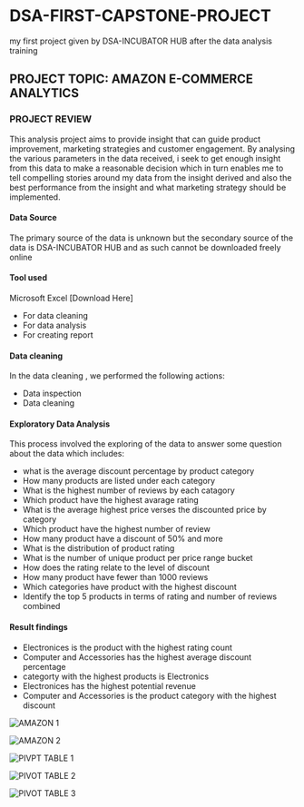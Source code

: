 # DSA-FIRST-CAPSTONE-PROJECT
my first project given by DSA-INCUBATOR HUB after the data analysis training
## PROJECT TOPIC: AMAZON E-COMMERCE ANALYTICS

### PROJECT REVIEW
This analysis project aims to provide insight that can guide product improvement, marketing strategies and customer engagement. By analysing the various parameters in the data received, i seek to get enough insight from this data to make a reasonable decision which in turn enables me to tell compelling stories around my data from the insight derived and also the best performance from the insight and what marketing strategy should be implemented.

#### Data Source
The primary source of the data is unknown but the secondary source of the data is DSA-INCUBATOR HUB and as such cannot be downloaded freely online 

#### Tool used 
Microsoft Excel [Download Here]
* For data cleaning
* For data analysis
* For creating report

#### Data cleaning 
In the data cleaning , we performed the following actions:
* Data inspection
* Data cleaning

#### Exploratory Data Analysis
This process involved the exploring of the data to answer some question about the data which includes:
* what is the average discount percentage by product category
* How many products are listed under each category
* What is the highest number of reviews by each catagory
* Which product have the highest avarage rating
* What is the average highest price verses the discounted price by category
* Which product have the highest number of review
* How many product have a discount of 50% and more
* What is the distribution of product rating
* What is the number of unique product per price range bucket
* How does the rating relate to the level of discount
* How many product have fewer than 1000 reviews
* Which categories have product with the highest discount
* Identify the top 5 products in terms of rating and number of reviews combined


#### Result findings
* Electronices is the product with the highest rating count
* Computer and Accessories has the highest average discount percentage
* categorty with the highest products is Electronics
* Electronices has the highest potential revenue
* Computer and Accessories is the product category with the highest discount

![AMAZON 1](https://github.com/user-attachments/assets/63555f5e-c79f-49e9-aa0b-a7484cae4c54)

![AMAZON 2](https://github.com/user-attachments/assets/8e7a3593-6109-40e2-b60e-96417df79327)



![PIVPT TABLE 1](https://github.com/user-attachments/assets/363cc364-4ce7-46e1-87df-c3b0392e8a8c)




![PIVOT TABLE 2](https://github.com/user-attachments/assets/5eddc61d-30b1-4f77-aa9f-d4e40c42cd31)





![PIVOT TABLE 3](https://github.com/user-attachments/assets/9c7d25cf-dd1f-4163-9332-78b5751fc309)


